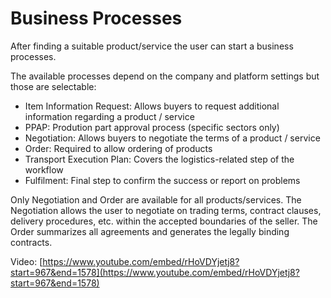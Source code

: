 # Business Processes

After finding a suitable product/service the user can start a business processes.

The available processes depend on the company and platform settings but those are selectable:

- Item Information Request: Allows buyers to request additional information regarding a product / service
- PPAP: Prodution part approval process (specific sectors only)
- Negotiation: Allows buyers to negotiate the terms of a product / service
- Order: Required to allow ordering of products
- Transport Execution Plan: Covers the logistics-related step of the workflow
- Fulfilment: Final step to confirm the success or report on problems

Only Negotiation and Order are available for all products/services. The Negotiation allows the user to negotiate on trading terms, contract clauses, delivery procedures, etc. within the accepted boundaries of the seller. The Order summarizes all agreements and generates the legally binding contracts.

Video: [https://www.youtube.com/embed/rHoVDYjetj8?start=967&end=1578](https://www.youtube.com/embed/rHoVDYjetj8?start=967&end=1578)